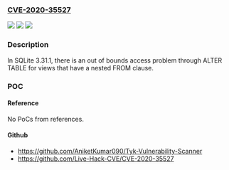 ### [CVE-2020-35527](https://cve.mitre.org/cgi-bin/cvename.cgi?name=CVE-2020-35527)
![](https://img.shields.io/static/v1?label=Product&message=sqlite&color=blue)
![](https://img.shields.io/static/v1?label=Version&message=n%2Fa&color=blue)
![](https://img.shields.io/static/v1?label=Vulnerability&message=CWE-119&color=brighgreen)

### Description

In SQLite 3.31.1, there is an out of bounds access problem through ALTER TABLE for views that have a nested FROM clause.

### POC

#### Reference
No PoCs from references.

#### Github
- https://github.com/AniketKumar090/Tyk-Vulnerability-Scanner
- https://github.com/Live-Hack-CVE/CVE-2020-35527

